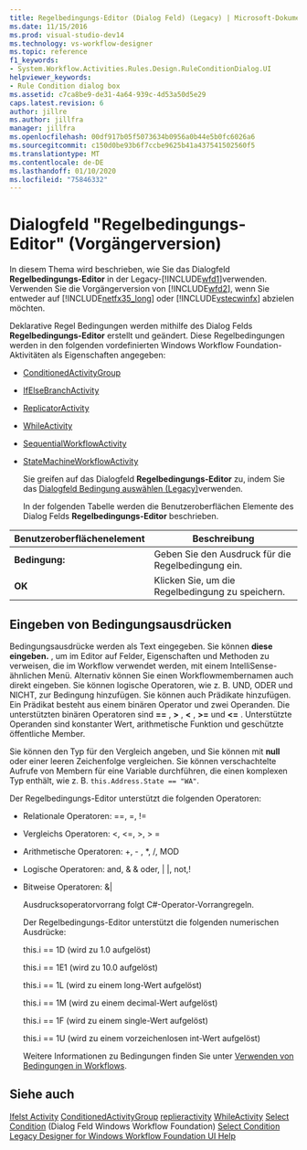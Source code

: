 ```yaml
---
title: Regelbedingungs-Editor (Dialog Feld) (Legacy) | Microsoft-Dokumentation
ms.date: 11/15/2016
ms.prod: visual-studio-dev14
ms.technology: vs-workflow-designer
ms.topic: reference
f1_keywords:
- System.Workflow.Activities.Rules.Design.RuleConditionDialog.UI
helpviewer_keywords:
- Rule Condition dialog box
ms.assetid: c7ca8be9-de31-4a64-939c-4d53a50d5e29
caps.latest.revision: 6
author: jillre
ms.author: jillfra
manager: jillfra
ms.openlocfilehash: 00df917b05f5073634b0956a0b44e5b0fc6026a6
ms.sourcegitcommit: c150d0be93b6f7ccbe9625b41a437541502560f5
ms.translationtype: MT
ms.contentlocale: de-DE
ms.lasthandoff: 01/10/2020
ms.locfileid: "75846332"
---
```

# <a name="rule-condition-editor-dialog-box-legacy"></a>Dialogfeld "Regelbedingungs-Editor" (Vorgängerversion)
In diesem Thema wird beschrieben, wie Sie das Dialogfeld **Regelbedingungs-Editor** in der Legacy-[!INCLUDE[wfd1](../includes/wfd1-md.md)]verwenden. Verwenden Sie die Vorgängerversion von [!INCLUDE[wfd2](../includes/wfd2-md.md)], wenn Sie entweder auf [!INCLUDE[netfx35_long](../includes/netfx35-long-md.md)] oder [!INCLUDE[vstecwinfx](../includes/vstecwinfx-md.md)] abzielen möchten.

 Deklarative Regel Bedingungen werden mithilfe des Dialog Felds **Regelbedingungs-Editor** erstellt und geändert. Diese Regelbedingungen werden in den folgenden vordefinierten Windows Workflow Foundation-Aktivitäten als Eigenschaften angegeben:

- [ConditionedActivityGroup](https://msdn2.microsoft.com/library/system.workflow.activities.conditionedactivitygroup.aspx)

- [IfElseBranchActivity](https://msdn2.microsoft.com/library/system.workflow.activities.ifelsebranchactivity.aspx)

- [ReplicatorActivity](https://msdn2.microsoft.com/library/system.workflow.activities.replicatoractivity.aspx)

- [WhileActivity](https://msdn2.microsoft.com/library/system.workflow.activities.whileactivity.aspx)

- [SequentialWorkflowActivity](https://msdn2.microsoft.com/library/system.workflow.activities.sequentialworkflowactivity.aspx)

- [StateMachineWorkflowActivity](https://msdn2.microsoft.com/library/system.workflow.activities.statemachineworkflowactivity.aspx)

  Sie greifen auf das Dialogfeld **Regelbedingungs-Editor** zu, indem Sie das [Dialogfeld Bedingung auswählen (Legacy)](../workflow-designer/select-condition-dialog-box-legacy.md)verwenden.

  In der folgenden Tabelle werden die Benutzeroberflächen Elemente des Dialog Felds **Regelbedingungs-Editor** beschrieben.

|Benutzeroberflächenelement|Beschreibung|
|----------------|-----------------|
|**Bedingung:**|Geben Sie den Ausdruck für die Regelbedingung ein.|
|**OK**|Klicken Sie, um die Regelbedingung zu speichern.|

## <a name="entering-condition-expressions"></a>Eingeben von Bedingungsausdrücken
 Bedingungsausdrücke werden als Text eingegeben. Sie können **diese eingeben.** , um im Editor auf Felder, Eigenschaften und Methoden zu verweisen, die im Workflow verwendet werden, mit einem IntelliSense-ähnlichen Menü. Alternativ können Sie einen Workflowmembernamen auch direkt eingeben. Sie können logische Operatoren, wie z. B. UND, ODER und NICHT, zur Bedingung hinzufügen. Sie können auch Prädikate hinzufügen. Ein Prädikat besteht aus einem binären Operator und zwei Operanden. Die unterstützten binären Operatoren sind **==** , **>** , **\<** , **>=** und **<=** . Unterstützte Operanden sind konstanter Wert, arithmetische Funktion und geschützte öffentliche Member.

 Sie können den Typ für den Vergleich angeben, und Sie können mit **null** oder einer leeren Zeichenfolge vergleichen. Sie können verschachtelte Aufrufe von Membern für eine Variable durchführen, die einen komplexen Typ enthält, wie z. B. `this.Address.State == "WA"`.

 Der Regelbedingungs-Editor unterstützt die folgenden Operatoren:

- Relationale Operatoren: ==, =, !=

- Vergleichs Operatoren: <, \<=, >, > =

- Arithmetische Operatoren: +, - , *, /, MOD

- Logische Operatoren: and, & & oder, &#124; &#124;, not,!

- Bitweise Operatoren: &&#124;

  Ausdrucksoperatorvorrang folgt C#-Operator-Vorrangregeln.

  Der Regelbedingungs-Editor unterstützt die folgenden numerischen Ausdrücke:

  this.i == 1D (wird zu 1.0 aufgelöst)

  this.i == 1E1 (wird zu 10.0 aufgelöst)

  this.i == 1L (wird zu einem long-Wert aufgelöst)

  this.i == 1M (wird zu einem decimal-Wert aufgelöst)

  this.i == 1F (wird zu einem single-Wert aufgelöst)

  this.i == 1U (wird zu einem vorzeichenlosen int-Wert aufgelöst)

  Weitere Informationen zu Bedingungen finden Sie unter [Verwenden von Bedingungen in Workflows](https://msdn2.microsoft.com/library/bb628447.aspx).

## <a name="see-also"></a>Siehe auch
 [Ifelst Activity](https://msdn2.microsoft.com/library/system.workflow.activities.ifelseactivity.aspx) [ConditionedActivityGroup](https://msdn2.microsoft.com/library/system.workflow.activities.conditionedactivitygroup.aspx) [replieractivity](https://msdn2.microsoft.com/library/system.workflow.activities.replicatoractivity.aspx) [WhileActivity](https://msdn2.microsoft.com/library/system.workflow.activities.whileactivity.aspx) [Select Condition](../workflow-designer/select-condition-dialog-box-legacy.md) (Dialog Feld Windows Workflow Foundation) [Select Condition ](https://msdn2.microsoft.com/library/bb628447.aspx) [Legacy Designer for Windows Workflow Foundation UI Help](../workflow-designer/legacy-designer-for-windows-workflow-foundation-ui-help.md)
